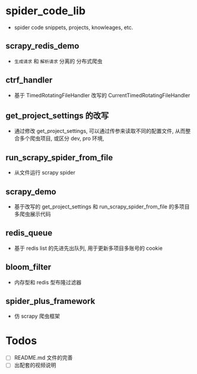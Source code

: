 # spider_code_lib

- spider code snippets, projects, knowleages, etc.

## scrapy_redis_demo

- `生成请求` 和 `解析请求` 分离的 分布式爬虫

## ctrf_handler

- 基于 TimedRotatingFileHandler 改写的 CurrentTimedRotatingFileHandler

## get_project_settings 的改写

- 通过修改 get_project_settings, 可以通过传参来读取不同的配置文件, 从而整合多个爬虫项目, 或区分 dev, pro 环境, 

## run_scrapy_spider_from_file

- 从文件运行 scrapy spider

## scrapy_demo

- 基于改写的 get_project_settings 和 run_scrapy_spider_from_file 的多项目多爬虫展示代码

## redis_queue

- 基于 redis list 的先进先出队列, 用于更新多项目多账号的 cookie

## bloom_filter

- 内存型和 redis 型布隆过滤器

## spider_plus_framework

- 仿 scrapy 爬虫框架

# Todos

- [ ] README.md 文件的完善
- [ ] 出配套的视频说明
